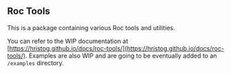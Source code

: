 ## Roc Tools

This is a package containing various Roc tools and utilities.

You can refer to the WIP documentation at [https://hristog.github.io/docs/roc-tools/](https://hristog.github.io/docs/roc-tools/). Examples are also WIP and are going to be eventually added to an `/examples` directory.
